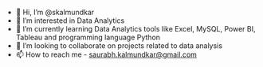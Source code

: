 - 👋 Hi, I’m @skalmundkar
- 👀 I’m interested in Data Analytics
- 🌱 I’m currently learning Data Analytics tools like Excel, MySQL, Power BI, Tableau and programming language Python
- 💞️ I’m looking to collaborate on projects related to data analysis
- 📫 How to reach me - saurabh.kalmundkar@gmail.com

<!---
skalmundkar/skalmundkar is a ✨ special ✨ repository because its `README.md` (this file) appears on your GitHub profile.
You can click the Preview link to take a look at your changes.
--->
